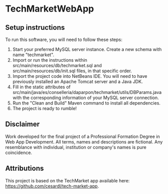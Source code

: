 # TechMarketWebApp

## Setup instructions
To run this software, you will need to follow these steps:
1. Start your preferred MySQL server instance. Create a new schema with name "techmarket".
2. Import or run the instructions within src/main/resources/db/techmarket.sql and src/main/resources/db/init.sql files, in that specific order.
3. Import the project code into NetBeans IDE. You will need to have previously installed an Apache Tomcat server and a Java JDK.
4. Fill in the static attributes of src/main/java/es/conselleria/daparpon/techmarket/utils/DBParams.java with the corresponding information of your MySQL server connection.
5. Run the "Clean and Build" Maven command to install all dependencies.
6. The project is ready to rumble!

## Disclaimer
Work developed for the final project of a Professional Formation Degree in Web App Development. All terms, names and descriptions are fictional. Any resemblance with individual, institution or company's names is pure coincidence.

## Attributions
This project is based on the TechMarket app available here: https://github.com/cesardl/tech-market-app.
